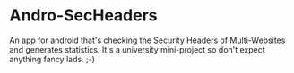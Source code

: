 # Andro-SecHeaders
An app for android that's checking the Security Headers of Multi-Websites and generates statistics. It's a university mini-project so don't expect anything fancy lads. ;-)

